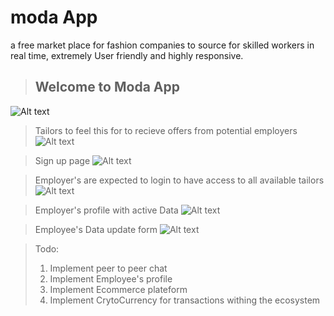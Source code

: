 # moda App

a free market place for fashion companies to source for skilled workers in real time, extremely User friendly and highly responsive.

> Welcome to Moda App
> -------------------
![Alt text](images/moda/one.png "Home Screen")


> Tailors to feel this for to recieve offers from potential employers
![Alt text](images/moda/two.png "Tailor's form")


> Sign up page
![Alt text](images/moda/four.png "Tailor's form")


> Employer's are expected to login to have access to all available tailors
![Alt text](images/moda/three.png "Optional Title")


> Employer's profile with active Data
![Alt text](images/moda/five.png "Optional Title")

> Employee's Data update form
![Alt text](images/moda/six.png "Optional Title")



>Todo:
> 1. Implement peer to peer chat
> 2. Implement Employee's profile
> 3. Implement Ecommerce plateform
> 4. Implement CrytoCurrency for transactions withing the ecosystem





